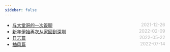 ```yaml
---
sidebar: false
---
```


- [与大堂哥的一次饭聊](./2021-12-26) <span style="color:#bbb; float:right">2021-12-26</span>
- [新年伊始再次从家回到深圳](./2022-02-09) <span style="color:#bbb; float:right">2022-02-09</span>
- [日志篇](./2022-05-22) <span style="color:#bbb; float:right">2022-05-22</span>
- [抽风篇](./2022-05-22) <span style="color:#bbb; float:right">2022-07-14</span>
<style>
@media screen and (min-width: 400px) {
  .theme-default-content:not(.custom) {
    margin:auto auto;
  }
}
</style>
